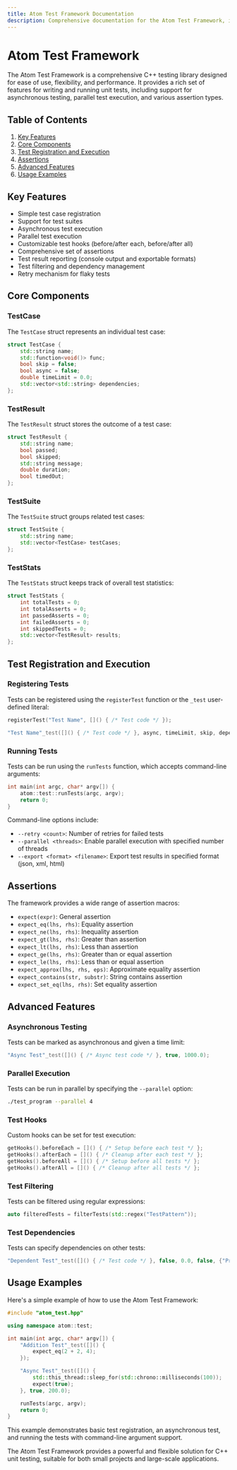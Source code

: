 ```yaml
---
title: Atom Test Framework Documentation
description: Comprehensive documentation for the Atom Test Framework, including key features, core components, test registration and execution, assertions, advanced features, and usage examples.
---
```


# Atom Test Framework

The Atom Test Framework is a comprehensive C++ testing library designed for ease of use, flexibility, and performance. It provides a rich set of features for writing and running unit tests, including support for asynchronous testing, parallel test execution, and various assertion types.

## Table of Contents

1. [Key Features](#key-features)
2. [Core Components](#core-components)
3. [Test Registration and Execution](#test-registration-and-execution)
4. [Assertions](#assertions)
5. [Advanced Features](#advanced-features)
6. [Usage Examples](#usage-examples)

## Key Features

- Simple test case registration
- Support for test suites
- Asynchronous test execution
- Parallel test execution
- Customizable test hooks (before/after each, before/after all)
- Comprehensive set of assertions
- Test result reporting (console output and exportable formats)
- Test filtering and dependency management
- Retry mechanism for flaky tests

## Core Components

### TestCase

The `TestCase` struct represents an individual test case:

```cpp
struct TestCase {
    std::string name;
    std::function<void()> func;
    bool skip = false;
    bool async = false;
    double timeLimit = 0.0;
    std::vector<std::string> dependencies;
};
```

### TestResult

The `TestResult` struct stores the outcome of a test case:

```cpp
struct TestResult {
    std::string name;
    bool passed;
    bool skipped;
    std::string message;
    double duration;
    bool timedOut;
};
```

### TestSuite

The `TestSuite` struct groups related test cases:

```cpp
struct TestSuite {
    std::string name;
    std::vector<TestCase> testCases;
};
```

### TestStats

The `TestStats` struct keeps track of overall test statistics:

```cpp
struct TestStats {
    int totalTests = 0;
    int totalAsserts = 0;
    int passedAsserts = 0;
    int failedAsserts = 0;
    int skippedTests = 0;
    std::vector<TestResult> results;
};
```

## Test Registration and Execution

### Registering Tests

Tests can be registered using the `registerTest` function or the `_test` user-defined literal:

```cpp
registerTest("Test Name", []() { /* Test code */ });

"Test Name"_test([]() { /* Test code */ }, async, timeLimit, skip, dependencies);
```

### Running Tests

Tests can be run using the `runTests` function, which accepts command-line arguments:

```cpp
int main(int argc, char* argv[]) {
    atom::test::runTests(argc, argv);
    return 0;
}
```

Command-line options include:

- `--retry <count>`: Number of retries for failed tests
- `--parallel <threads>`: Enable parallel execution with specified number of threads
- `--export <format> <filename>`: Export test results in specified format (json, xml, html)

## Assertions

The framework provides a wide range of assertion macros:

- `expect(expr)`: General assertion
- `expect_eq(lhs, rhs)`: Equality assertion
- `expect_ne(lhs, rhs)`: Inequality assertion
- `expect_gt(lhs, rhs)`: Greater than assertion
- `expect_lt(lhs, rhs)`: Less than assertion
- `expect_ge(lhs, rhs)`: Greater than or equal assertion
- `expect_le(lhs, rhs)`: Less than or equal assertion
- `expect_approx(lhs, rhs, eps)`: Approximate equality assertion
- `expect_contains(str, substr)`: String contains assertion
- `expect_set_eq(lhs, rhs)`: Set equality assertion

## Advanced Features

### Asynchronous Testing

Tests can be marked as asynchronous and given a time limit:

```cpp
"Async Test"_test([]() { /* Async test code */ }, true, 1000.0);
```

### Parallel Execution

Tests can be run in parallel by specifying the `--parallel` option:

```bash
./test_program --parallel 4
```

### Test Hooks

Custom hooks can be set for test execution:

```cpp
getHooks().beforeEach = []() { /* Setup before each test */ };
getHooks().afterEach = []() { /* Cleanup after each test */ };
getHooks().beforeAll = []() { /* Setup before all tests */ };
getHooks().afterAll = []() { /* Cleanup after all tests */ };
```

### Test Filtering

Tests can be filtered using regular expressions:

```cpp
auto filteredTests = filterTests(std::regex("TestPattern"));
```

### Test Dependencies

Tests can specify dependencies on other tests:

```cpp
"Dependent Test"_test([]() { /* Test code */ }, false, 0.0, false, {"Prerequisite Test"});
```

## Usage Examples

Here's a simple example of how to use the Atom Test Framework:

```cpp
#include "atom_test.hpp"

using namespace atom::test;

int main(int argc, char* argv[]) {
    "Addition Test"_test([]() {
        expect_eq(2 + 2, 4);
    });

    "Async Test"_test([]() {
        std::this_thread::sleep_for(std::chrono::milliseconds(100));
        expect(true);
    }, true, 200.0);

    runTests(argc, argv);
    return 0;
}
```

This example demonstrates basic test registration, an asynchronous test, and running the tests with command-line argument support.

The Atom Test Framework provides a powerful and flexible solution for C++ unit testing, suitable for both small projects and large-scale applications.
